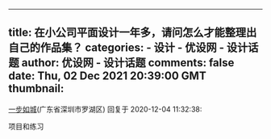 
---
title: 在小公司平面设计一年多，请问怎么才能整理出自己的作品集？
categories: 
    - 设计
    - 优设网 - 设计话题
author: 优设网 - 设计话题
comments: false
date: Thu, 02 Dec 2021 20:39:00 GMT
thumbnail: 
---

<div>   
<div><a href="https://www.uisdc.com/u/7399">一步如城</a>(广东省深圳市罗湖区) 回复于 2020-12-04 11:32:38: <p>项目和练习</p></div>  
</div>
            